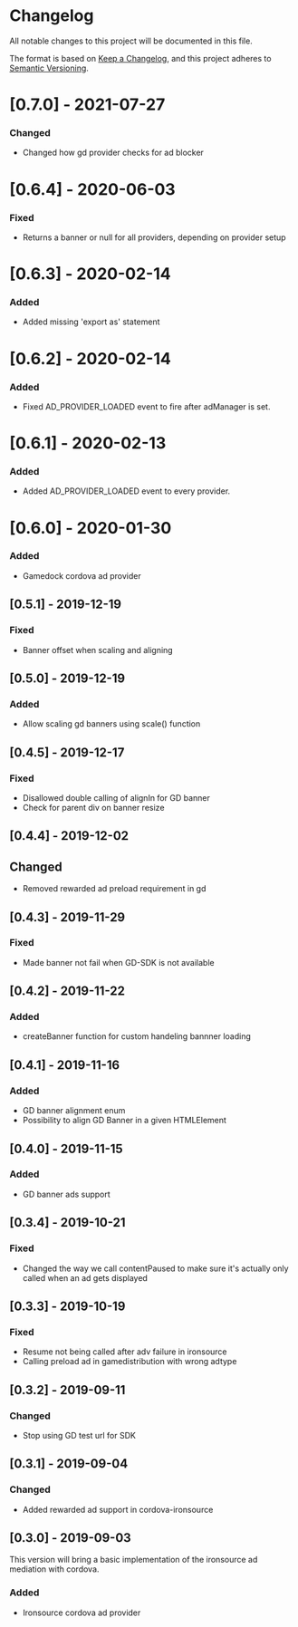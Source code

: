 # Changelog
All notable changes to this project will be documented in this file.

The format is based on [Keep a Changelog](https://keepachangelog.com/en/1.0.0/),
and this project adheres to [Semantic Versioning](https://semver.org/spec/v2.0.0.html).

# [0.7.0] - 2021-07-27
### Changed
- Changed how gd provider checks for ad blocker

# [0.6.4] - 2020-06-03
### Fixed
- Returns a banner or null for all providers, depending on provider setup

# [0.6.3] - 2020-02-14
### Added
- Added missing 'export as' statement

# [0.6.2] - 2020-02-14
### Added
- Fixed AD_PROVIDER_LOADED event to fire after adManager is set.

# [0.6.1] - 2020-02-13
### Added
- Added AD_PROVIDER_LOADED event to every provider.

# [0.6.0] - 2020-01-30
### Added
- Gamedock cordova ad provider

## [0.5.1] - 2019-12-19
### Fixed
- Banner offset when scaling and aligning

## [0.5.0] - 2019-12-19
### Added
- Allow scaling gd banners using scale() function

## [0.4.5] - 2019-12-17
### Fixed
- Disallowed double calling of alignIn for GD banner
- Check for parent div on banner resize

## [0.4.4] - 2019-12-02
## Changed
- Removed rewarded ad preload requirement in gd

## [0.4.3] - 2019-11-29
### Fixed
- Made banner not fail when GD-SDK is not available

## [0.4.2] - 2019-11-22
### Added
- createBanner function for custom handeling bannner loading

## [0.4.1] - 2019-11-16
### Added
- GD banner alignment enum
- Possibility to align GD Banner in a given HTMLElement

## [0.4.0] - 2019-11-15
### Added
- GD banner ads support

## [0.3.4] - 2019-10-21
### Fixed
- Changed the way we call contentPaused to make sure it's actually only called when an ad gets displayed

## [0.3.3] - 2019-10-19
### Fixed
- Resume not being called after adv failure in ironsource
- Calling preload ad in gamedistribution with wrong adtype

## [0.3.2] - 2019-09-11
### Changed
- Stop using GD test url for SDK

## [0.3.1] - 2019-09-04
### Changed
- Added rewarded ad support in cordova-ironsource

## [0.3.0] - 2019-09-03
This version will bring a basic implementation of the ironsource ad mediation with cordova.
### Added
- Ironsource cordova ad provider
